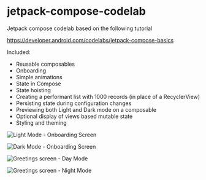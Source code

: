 # jetpack-compose-codelab

Jetpack compose codelab based on the following tutorial

https://developer.android.com/codelabs/jetpack-compose-basics

Included:
- Reusable composables
- Onboarding
- Simple animations
- State in Compose
- State hoisting
- Creating a performant list with 1000 records (in place of a RecyclerView)
- Persisting state during configuration changes
- Previewing both Light and Dark mode on a composable
- Optional display of views based mutable state
- Styling and theming


![Light Mode - Onboarding Screen](https://user-images.githubusercontent.com/3297681/162594533-e47d0b93-b580-4c44-aa09-78299b8f61c6.jpg)

![Dark Mode - Onboarding Screen](https://user-images.githubusercontent.com/3297681/162594551-68bf16ec-29ec-414a-af8a-f19ec8b94e1a.jpg)


![Greetings screen - Day Mode](https://user-images.githubusercontent.com/3297681/162594568-fccccd65-b61f-40f6-8224-d0f8ab743220.jpg)


![Greetings screen - Night Mode](https://user-images.githubusercontent.com/3297681/162594575-13b86648-ea7e-4c1a-8eb2-39d00b059d44.jpg)
